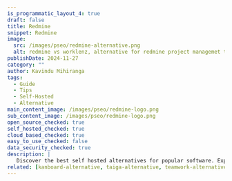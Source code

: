 ```yaml
---
is_programmatic_layout_4: true
draft: false
title: Redmine
snippet: Redmine
image:
  src: /images/pseo/redmine-alternative.png
  alt: redmine vs worklenz, alternative for redmine project managemet tool, task management, resource management, productivity, self-hosted
publishDate: 2024-11-27
category: ""
author: Kavindu Mihiranga
tags:
  - Guide
  - Tips
  - Self-Hosted
  - Alternative
main_content_image: /images/pseo/redmine-logo.png
sub_content_image: /images/pseo/redmine-logo.png
open_source_checked: true
self_hosted_checked: true
cloud_based_checked: true
easy_to_use_checked: false
data_security_checked: true
description: |
   Discover the best self hosted alternatives for popular software. Explore our comprehensive guides and find the perfect solution for your needs today.
related: [kanboard-alternative, taiga-alternative, teamwork-alternative, confluence-alternative]
---
```

